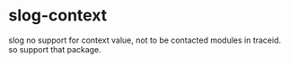 # slog-context
slog no support for context value, not to be contacted modules in traceid. so support that package.
